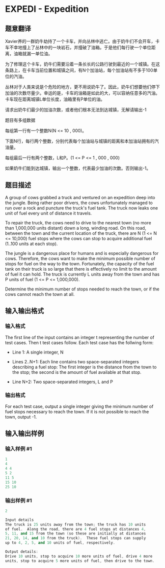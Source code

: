 # EXPEDI - Expedition

## 题意翻译

Xavier养的一群奶牛劫持了一个卡车，并向丛林中逃亡。由于奶牛们不会开车，卡车不幸地撞上了丛林中的一块岩石，并撞破了油箱。于是他们每行驶一个单位距离，油箱就漏一单位油。

为了修理这个卡车，奶牛们需要沿着一条长长的公路行驶到最近的一个城镇。在这条路上，在卡车当前位置和城镇之间，有N个加油站，每个加油站有不多于100单位的汽油。

丛林对于人类来说是个危险的地方，更不用说奶牛了。因此，奶牛们想要他们停下加油的次数尽量少。幸运的是，卡车的油箱是如此的大，可以容纳任意多的汽油。卡车现在距离城镇L单位长度，油箱里有P单位的油。

请求出奶牛们最少的加油次数，或者他们根本无法到达城镇，无解请输出-1

题目有多组数据

每组第一行有一个整数N(N <= 10 , 000)。

下面N行，每行两个整数，分别代表每个加油站与城镇的距离和本加油站拥有的汽油量。

每组最后一行有两个整数，L和P。(1 <= P <= 1 , 000 , 000)

如果奶牛们能到达城镇，输出一个整数，代表最少加油的次数。否则输出-1。

## 题目描述

 A group of cows grabbed a truck and ventured on an expedition deep into the jungle. Being rather poor drivers, the cows unfortunately managed to run over a rock and puncture the truck's fuel tank. The truck now leaks one unit of fuel every unit of distance it travels.

To repair the truck, the cows need to drive to the nearest town (no more than 1,000,000 units distant) down a long, winding road. On this road, between the town and the current location of the truck, there are N (1 <= N <= 10,000) fuel stops where the cows can stop to acquire additional fuel (1..100 units at each stop).

The jungle is a dangerous place for humans and is especially dangerous for cows. Therefore, the cows want to make the minimum possible number of stops for fuel on the way to the town. Fortunately, the capacity of the fuel tank on their truck is so large that there is effectively no limit to the amount of fuel it can hold. The truck is currently L units away from the town and has P units of fuel (1 <= P <= 1,000,000).

Determine the minimum number of stops needed to reach the town, or if the cows cannot reach the town at all.

## 输入输出格式

### 输入格式

 The first line of the input contains an integer t representing the number of test cases. Then t test cases follow. Each test case has the follwing form:

- Line 1: A single integer, N

- Lines 2..N+1: Each line contains two space-separated integers describing a fuel stop: The first integer is the distance from the town to the stop; the second is the amount of fuel available at that stop.

- Line N+2: Two space-separated integers, L and P

### 输出格式

For each test case, output a single integer giving the minimum number of fuel stops necessary to reach the town. If it is not possible to reach the town, output -1.

## 输入输出样例

### 输入样例 #1

```cpp
1
4
4 4
5 2
11 5
15 10
25 10
```


### 输出样例 #1

```cpp
2

Input details
The truck is 25 units away from the town; the truck has 10 units
of fuel.  Along the road, there are 4 fuel stops at distances 4,
5, 11, and 15 from the town (so these are initially at distances
21, 20, 14, and 10 from the truck).  These fuel stops can supply
up to 4, 2, 5, and 10 units of fuel, respectively.

Output details:
Drive 10 units, stop to acquire 10 more units of fuel, drive 4 more
units, stop to acquire 5 more units of fuel, then drive to the town.
```


